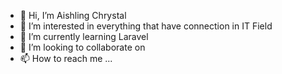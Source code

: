 - 👋 Hi, I’m Aishling Chrystal
- 👀 I’m interested in everything that have connection in IT Field
- 🌱 I’m currently learning Laravel
- 💞️ I’m looking to collaborate on 
- 📫 How to reach me ...

<!---
aishlingchrystal3/aishlingchrystal3 is a ✨ special ✨ repository because its `README.md` (this file) appears on your GitHub profile.
You can click the Preview link to take a look at your changes.
--->
